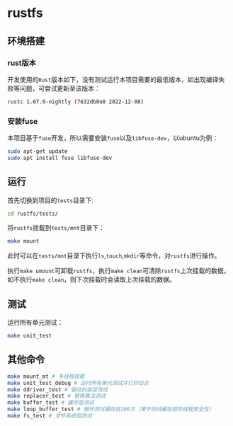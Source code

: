 # rustfs
## 环境搭建
### rust版本
开发使用的`Rust`版本如下，没有测试运行本项目需要的最低版本，如出现编译失败等问题，可尝试更新至该版本：
```bash
rustc 1.67.0-nightly (7632db0e8 2022-12-08) 
```
### 安装fuse
本项目基于`fuse`开发，所以需要安装`fuse`以及`libfuse-dev`，以ubuntu为例：
```bash
sudo apt-get update 
sudo apt install fuse libfuse-dev   
```
## 运行
首先切换到项目的`tests`目录下:
```bash
cd rustfs/tests/
```
将`rustfs`挂载到`tests/mnt`目录下：
```bash
make mount
```
此时可以在`tests/mnt`目录下执行`ls`,`touch`,`mkdir`等命令，对`rustfs`进行操作。

执行`make umount`可卸载`rustfs`，执行`make clean`可清除`rustfs`上次挂载的数据，如不执行`make clean`，则下次挂载时会读取上次挂载的数据。
## 测试
运行所有单元测试：
```bash
make unit_test
```
## 其他命令
```bash
make mount_mt # 多线程挂载
make unit_test_debug # 运行所有单元测试并打印日志
make ddriver_test # 驱动封装层测试
make replacer_test # 替换算法测试
make buffer_test # 缓存层测试
make loop_buffer_test # 循环测试缓存层100次（用于测试缓存层的线程安全性）
make fs_test # 文件系统层测试
```